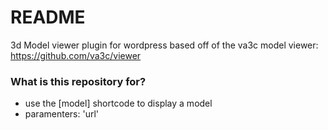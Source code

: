 # README #

3d Model viewer plugin for wordpress based off of the va3c model viewer: https://github.com/va3c/viewer

### What is this repository for? ###

* use the [model] shortcode to display a model
* paramenters: 'url'